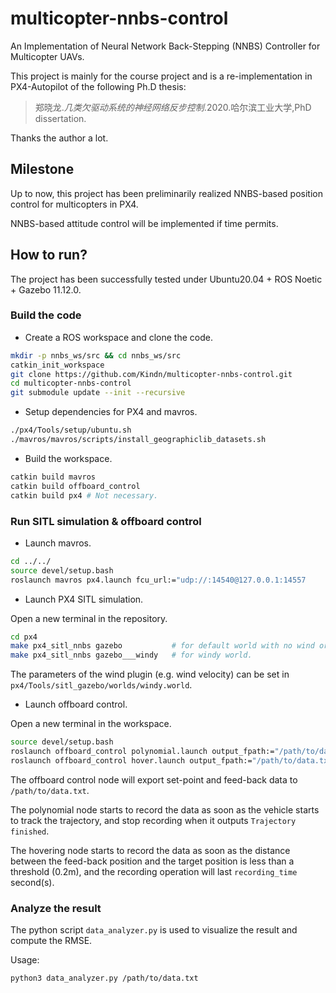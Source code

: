 # multicopter-nnbs-control
An Implementation of Neural Network Back-Stepping (NNBS) Controller for Multicopter UAVs. 

This project is mainly for the course project and is a re-implementation in PX4-Autopilot of the following Ph.D thesis: 

> 郑晓龙.*几类欠驱动系统的神经网络反步控制*.2020.哈尔滨工业大学,PhD dissertation.

Thanks the author a lot. 

## Milestone

Up to now, this project has been preliminarily realized NNBS-based position control for multicopters in PX4. 

NNBS-based attitude control will be implemented if time permits. 

## How to run? 

The project has been successfully tested under Ubuntu20.04 + ROS Noetic + Gazebo 11.12.0. 

### Build the code

* Create a ROS workspace and clone the code. 

```bash
mkdir -p nnbs_ws/src && cd nnbs_ws/src
catkin_init_workspace
git clone https://github.com/Kindn/multicopter-nnbs-control.git
cd multicopter-nnbs-control
git submodule update --init --recursive
```

* Setup dependencies for PX4 and mavros. 

```bash
./px4/Tools/setup/ubuntu.sh
./mavros/mavros/scripts/install_geographiclib_datasets.sh
```

* Build the workspace. 

```bash
catkin build mavros
catkin build offboard_control
catkin build px4 # Not necessary.
```

### Run SITL simulation & offboard control

* Launch mavros. 

```bash
cd ../../
source devel/setup.bash
roslaunch mavros px4.launch fcu_url:="udp://:14540@127.0.0.1:14557
```

* Launch PX4 SITL simulation.

Open a new terminal in the repository.

```bash
cd px4
make px4_sitl_nnbs gazebo  			# for default world with no wind or
make px4_sitl_nnbs gazebo___windy   # for windy world.
```

The parameters of the wind plugin (e.g. wind velocity) can be set in `px4/Tools/sitl_gazebo/worlds/windy.world`.

* Launch offboard control. 

Open a new terminal in the workspace. 

```bash
source devel/setup.bash
roslaunch offboard_control polynomial.launch output_fpath:="/path/to/data.txt"  # for polynomial trajectory tracking or 
roslaunch offboard_control hover.launch output_fpath:="/path/to/data.txt" recording_time:=20 # for hovering.
```

The offboard control node will export set-point and feed-back data to `/path/to/data.txt`.  

The polynomial node starts to record the data as soon as the vehicle starts to track the trajectory, and stop recording when it outputs `Trajectory finished`.

The hovering node starts to record the data as soon as the distance between the feed-back position and the target position is less than a threshold (0.2m),  and the recording operation will last  `recording_time` second(s). 

### Analyze the result

The python script `data_analyzer.py` is used to visualize the result and compute the RMSE. 

Usage: 

```bash
python3 data_analyzer.py /path/to/data.txt
```
